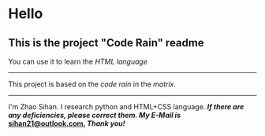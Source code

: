 # Hello
## This is the project "Code Rain" readme
You can use it to learn the *HTML language*  
***
This project is based on the *code rain* in the *matrix*.
***
I'm Zhao Sihan. I research python and HTML+CSS language. ***If there are any deficiencies, please correct them. My E-Mail is* <u>sihan21@outlook.com.</u> *Thank you!***
